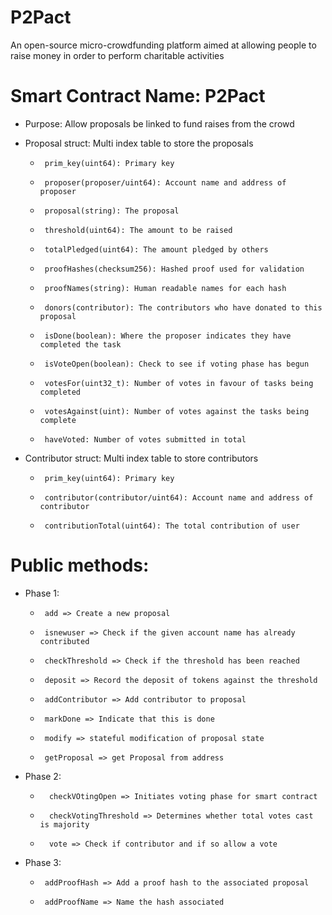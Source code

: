 # P2Pact

An open-source micro-crowdfunding platform aimed at allowing people to raise money in order to perform charitable activities

# Smart Contract Name: P2Pact
  * Purpose: Allow proposals be linked to fund raises from the crowd

  * Proposal struct: Multi index table to store the proposals
    *      prim_key(uint64): Primary key
    *      proposer(proposer/uint64): Account name and address of proposer
    *      proposal(string): The proposal
    *      threshold(uint64): The amount to be raised
    *      totalPledged(uint64): The amount pledged by others
    *      proofHashes(checksum256): Hashed proof used for validation
    *      proofNames(string): Human readable names for each hash
    *      donors(contributor): The contributors who have donated to this proposal
    *      isDone(boolean): Where the proposer indicates they have completed the task
    *      isVoteOpen(boolean): Check to see if voting phase has begun
    *      votesFor(uint32_t): Number of votes in favour of tasks being completed
    *      votesAgainst(uint): Number of votes against the tasks being complete
    *      haveVoted: Number of votes submitted in total
  * Contributor struct: Multi index table to store contributors
    *      prim_key(uint64): Primary key
    *      contributor(contributor/uint64): Account name and address of contributor
    *      contributionTotal(uint64): The total contribution of user
    
# Public methods:
  * Phase 1:      
    *      add => Create a new proposal
    *      isnewuser => Check if the given account name has already contributed
    *      checkThreshold => Check if the threshold has been reached
    *      deposit => Record the deposit of tokens against the threshold
    *      addContributor => Add contributor to proposal
    *      markDone => Indicate that this is done
    *      modify => stateful modification of proposal state
    *      getProposal => get Proposal from address
          
  * Phase 2:
    *       checkVOtingOpen => Initiates voting phase for smart contract
    *       checkVotingThreshold => Determines whether total votes cast is majority
    *       vote => Check if contributor and if so allow a vote
    
  * Phase 3:
    *      addProofHash => Add a proof hash to the associated proposal
    *      addProofName => Name the hash associated


